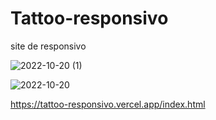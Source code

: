# Tattoo-responsivo
 site de responsivo

![2022-10-20 (1)](https://user-images.githubusercontent.com/103390905/196943255-0cd9670f-b3fb-43c7-aa2e-3d25d7dfc2ce.png)

![2022-10-20](https://user-images.githubusercontent.com/103390905/196943266-6d72958f-8125-4be1-ab1d-49daffaf2c8f.png)

https://tattoo-responsivo.vercel.app/index.html
